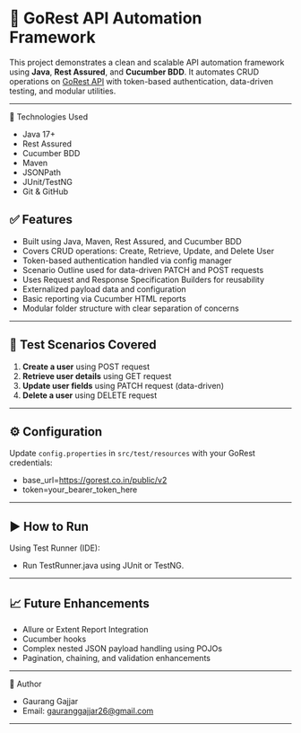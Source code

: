 # 🧪 GoRest API Automation Framework

This project demonstrates a clean and scalable API automation framework using **Java**, **Rest Assured**, and **Cucumber BDD**. It automates CRUD operations on [GoRest API](https://gorest.co.in/) with token-based authentication, data-driven testing, and modular utilities.

---

📌 Technologies Used
 - Java 17+
 - Rest Assured
 - Cucumber BDD
 - Maven
 - JSONPath
 - JUnit/TestNG
 - Git & GitHub

## ✅ Features

- Built using Java, Maven, Rest Assured, and Cucumber BDD
- Covers CRUD operations: Create, Retrieve, Update, and Delete User
- Token-based authentication handled via config manager
- Scenario Outline used for data-driven PATCH and POST requests
- Uses Request and Response Specification Builders for reusability
- Externalized payload data and configuration
- Basic reporting via Cucumber HTML reports
- Modular folder structure with clear separation of concerns

---

## 🧪 Test Scenarios Covered

1. **Create a user** using POST request  
2. **Retrieve user details** using GET request  
3. **Update user fields** using PATCH request (data-driven)  
4. **Delete a user** using DELETE request  

---

## ⚙️ Configuration

Update `config.properties` in `src/test/resources` with your GoRest credentials:

- base_url=https://gorest.co.in/public/v2
- token=your_bearer_token_here

---

## ▶️ How to Run

Using Test Runner (IDE):
- Run TestRunner.java using JUnit or TestNG.

---

## 📈 Future Enhancements
 - Allure or Extent Report Integration
 - Cucumber hooks 
 - Complex nested JSON payload handling using POJOs
 - Pagination, chaining, and validation enhancements

---

🤝 Author
 - Gaurang Gajjar
 - Email: gauranggajjar26@gmail.com

---



